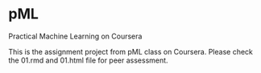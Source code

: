pML
===

Practical Machine Learning on Coursera

This is the assignment project from pML class on Coursera.
Please check the 01.rmd and 01.html file for peer assessment.
